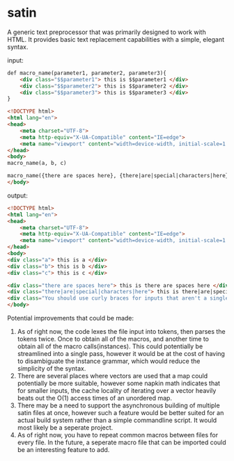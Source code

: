 # satin
A generic text preprocessor that was primarily designed to work with HTML. It provides basic text replacement capabilities with a simple, elegant syntax.

input:
```html
def macro_name(parameter1, parameter2, parameter3){
    <div class="$$parameter1"> this is $$parameter1 </div>
    <div class="$$parameter2"> this is $$parameter2 </div>
    <div class="$$parameter3"> this is $$parameter3 </div>
}

<!DOCTYPE html>
<html lang="en">
<head>
    <meta charset="UTF-8">
    <meta http-equiv="X-UA-Compatible" content="IE=edge">
    <meta name="viewport" content="width=device-width, initial-scale=1.0">
</head>
<body>
macro_name(a, b, c)

macro_name({there are spaces here}, {there|are|special|characters|here}, {You should use curly braces for inputs that aren't a single, continous word})
</body>
```

output:
```html
<!DOCTYPE html>
<html lang="en">
<head>
    <meta charset="UTF-8">
    <meta http-equiv="X-UA-Compatible" content="IE=edge">
    <meta name="viewport" content="width=device-width, initial-scale=1.0">
</head>
<body>
<div class="a"> this is a </div>
<div class="b"> this is b </div>
<div class="c"> this is c </div>

<div class="there are spaces here"> this is there are spaces here </div>
<div class="there|are|special|characters|here"> this is there|are|special|characters|here </div>
<div class="You should use curly braces for inputs that aren't a single, continous word"> this is You should use curly braces for inputs that aren't a single, continous word </div>
</body>
```

Potential improvements that could be made:
1. As of right now, the code lexes the file input into tokens, then parses the tokens twice. Once to obtain all of the macros, and another time to obtain all of the macro calls(instances). This could potentially be streamlined into a single pass, however it would be at the cost of having to disambiguate the instance grammar, which would reduce the simplicity of the syntax.
2. There are several places where vectors are used that a map could potentially be more suitable, however some napkin math indicates that for smaller inputs, the cache locality of iterating over a vector heavily beats out the O(1) access times of an unordered map.
3. There may be a need to support the asynchronous building of multiple satin files at once, however such a feature would be better suited for an actual build system rather than a simple commandline script. It would most likely be a seperate project.
4. As of right now, you have to repeat common macros between files for every file. In the future, a seperate macro file that can be imported could be an interesting feature to add.
